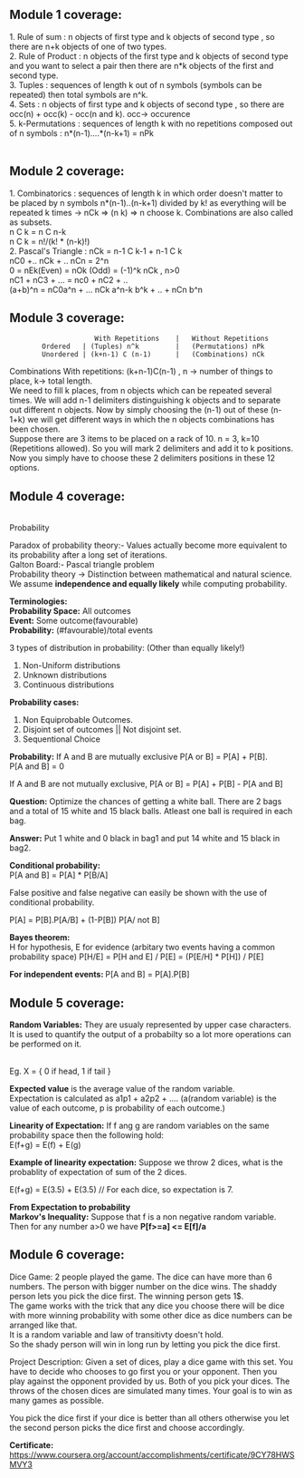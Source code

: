 <h2><b>Module 1 coverage: </b></h2>
1. Rule of sum : n objects of first type and k objects of second type , so there are n+k objects of one of two types. <br>
2. Rule of Product : n objects of the first type and k objects of second type and you want to select a pair then there are n*k objects of the first and second type. <br>
3. Tuples : sequences of length k out of n symbols (symbols can be repeated) then total symbols are n^k. <br>
4. Sets : n objects of first type and k objects of second type , so there are occ(n) + occ(k) - occ(n and k). occ-> occurence <br>
5. k-Permutations : sequences of length k with no repetitions composed out of n symbols : n*(n-1)....*(n-k+1) = nPk <br>
<br>
<h2><b>Module 2 coverage: </b></h2>
1. Combinatorics : sequences of length k in which order doesn't matter to be placed by n symbols n*(n-1)..(n-k+1) divided by k! as everything will be repeated k times -> nCk => (n k) => n choose k. Combinations are also called as subsets. <br>
n C k = n C n-k <br>
n C k = n!/(k! * (n-k)!)  <br>
2. Pascal's Triangle : nCk = n-1 C k-1 + n-1 C k  <br>
nC0 +.. nCk + .. nCn = 2^n   <br>
0  = nEk(Even) = nOk (Odd) = (-1)^k nCk  , n>0   <br>
nC1 + nC3 + ... = nc0 + nC2 + ..   <br>
(a+b)^n = nC0a^n + ... nCk a^n-k b^k + .. + nCn b^n <br>

<h2><b> Module 3 coverage: </b></h2>

                         With Repetitions    |   Without Repetitions 
            Ordered   | (Tuples) n^k         |   (Permutations) nPk  
            Unordered | (k+n-1) C (n-1)      |   (Combinations) nCk  

Combinations With repetitions: (k+n-1)C(n-1) , n -> number of things to place, k-> total length. <br>
We need to fill k places, from n objects which can be repeated several times. We will add n-1 delimiters distinguishing k objects and to separate out different n objects. Now by simply choosing the (n-1) out of these (n-1+k) we will get different ways in which the n objects combinations has been chosen. <br>
Suppose there are 3 items to be placed on a rack of 10. n = 3, k=10 (Repetitions allowed). So you will mark 2 delimiters and add it to k positions. Now you simply have to choose these 2 delimiters positions in these 12 options. 

<h2><b> Module 4 coverage: </b></h2>
<br> Probability

Paradox of probability theory:- Values actually become more equivalent to its probability after a long set of iterations.  <br>
Galton Board:- Pascal triangle problem <br>
Probability theory -> Distinction between mathematical and natural science. We assume <b>independence and equally likely</b> while computing probability. <br>

<b>Terminologies:</b> <br>
<b>Probability Space:</b> All outcomes <br>
<b>Event:</b> Some outcome(favourable) <br>
<b>Probability:</b> (#favourable)/total events <br>

3 types of distribution in probability: (Other than equally likely!) <br>
1. Non-Uniform distributions <br>
2. Unknown distributions <br>
3. Continuous distributions <br>

<b>Probability cases:</b> <br>
1. Non Equiprobable Outcomes.  <br>
2. Disjoint set of outcomes || Not disjoint set. <br>
3. Sequentional Choice <br>

<b>Probability:</b> If A and B are mutually exclusive P[A or B] = P[A] + P[B]. <br>
P[A and B] = 0 <br>

If A and B are not mutually exclusive, P[A or B] = P[A] + P[B] - P[A and B] <br>

<b>Question:</b> Optimize the chances of getting a white ball. There are 2 bags and a total of 15 white and 15 black balls. Atleast one ball is required in each bag. <br>

<b>Answer:</b> Put 1 white and 0 black in bag1 and put 14 white and 15 black in bag2. <br>

<b>Conditional probability: </b><br> 
P[A and B] = P[A] * P[B/A] <br>

False positive and false negative can easily be shown with the use of conditional probability. <br>

P[A] = P[B].P[A/B] + (1-P[B]) P[A/ not B]   <br>

<b>Bayes theorem:</b> <br>
H for hypothesis, E for evidence
(arbitary two events having a common probability space) 
P[H/E] = P[H and E] / P[E] = (P[E/H] * P[H]) / P[E]

<b>For independent events: </b>
P[A and B] = P[A].P[B]

<h2><b> Module 5 coverage: </b></h2>
<b>Random Variables:</b> They are usualy represented by upper case characters. It is used to quantify the output of a probabilty so a lot more operations can be performed on it. <br> <br>

Eg. X = { 0 if head, 1 if tail } <br>

<b>Expected value</b> is the average value of the random variable. <br>
Expectation is calculated as a1p1 + a2p2 + .... (a(random variable) is the value of each outcome, p is probability of each outcome.)

<b>Linearity of Expectation:</b> If f ang g are random variables on the same probability space then the following hold: <br>
E(f+g) = E(f) + E(g) <br>

<b>Example of linearity expectation:</b> Suppose we throw 2 dices, what is the probablity of expectation of sum of the 2 dices. <br>

E(f+g) = E(3.5) + E(3.5) // For each dice, so expectation is 7.  <br>
 
**From Expectation to probability**</br> 
<b>Markov's Inequality:</b> Suppose that f is a non negative random variable. Then for any number a>0 we have <b>P[f>=a] <= E[f]/a</b> <br>


<h2><b>Module 6 coverage: </b></h2>
Dice Game: 2 people played the game. The dice can have more than 6 numbers. The person with bigger number on the dice wins. The shaddy person lets you pick the dice first. The winning person gets 1$. <br>
The game works with the trick that any dice you choose there will be dice with more winning probability with some other dice as dice numbers can be arranged like that. <br> 
It is a random variable and law of transitivty doesn't hold. <br>
So the shady person will win in long run by letting you pick the dice first. <br>

Project Description: Given a set of dices, play a dice game with this set. You have to decide who chooses to go first you or your opponent. Then you play against the opponent provided by us. Both of you pick your dices. The throws of the chosen dices are simulated many times. Your goal is to win as many games as possible. <br>

You pick the dice first if your dice is better than all others otherwise you let the second person picks the dice first and choose accordingly. <br>

**Certificate:** https://www.coursera.org/account/accomplishments/certificate/9CY78HWSMVY3 
